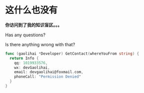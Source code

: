 # 这什么也没有

**你访问到了我的知识盲区。。。**

Has any questions?

Is there anything wrong with that?

```go
func (gaolihai *Developer) GetContact(whereYouFrom string) {
  return Info {
    qq: 1019933576,
    wx: devGaolihai, 
    email: devgaolihai@foxmail.com, 
    phoneCall: "Permission Denied"
  }
}
```
